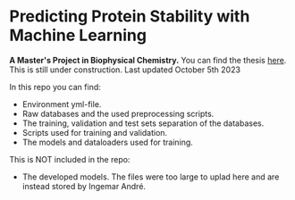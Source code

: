 # Predicting Protein Stability with Machine Learning
**A Master's Project in Biophysical Chemistry.** You can find the thesis [here](http://lup.lub.lu.se/student-papers/record/9139458).
This is still under construction. Last updated October 5th 2023


In this repo you can find:
  - Environment yml-file.
  - Raw databases and the used preprocessing scripts.
  - The training, validation and test sets separation of the databases.
  - Scripts used for training and validation.
  - The models and dataloaders used for training.

This is NOT included in the repo:
  - The developed models. The files were too large to uplad here and are instead stored by Ingemar André.
